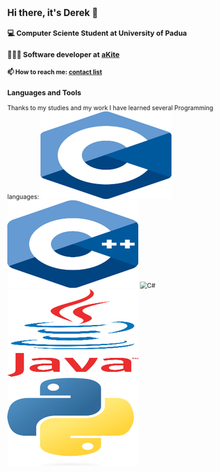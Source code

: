 ## Hi there, it's Derek 👋

<!--
**DerekGusatto02/DerekGusatto02** is a ✨ _special_ ✨ repository because its `README.md` (this file) appears on your GitHub profile.

Here are some ideas to get you started:

- 🔭 I’m currently working on ...
- 🌱 I’m currently learning ...
- 👯 I’m looking to collaborate on ...
- 🤔 I’m looking for help with ...
- 💬 Ask me about ...
- 📫 How to reach me: ...
- 😄 Pronouns: ...
- ⚡ Fun fact: ...
-->

### 💻 Computer Sciente Student at University of Padua
### 👨🏼‍💻 Software developer at [aKite](https://akite.net)

#### 📫 How to reach me: [contact list](https://linktr.ee/derekgusatto)

### Languages and Tools 
Thanks to my studies and my work I have learned several
Programming languages: 
<img src="img/c.png" alt="C" width="300" height="200">
<img src="img/c++.png" alt="C++" width="300" height="200">
<img src="img/C#.png" alt="C#" width="300" height="200">
<img src="img/java.png" alt="Java" width="300" height="200">
<img src="img/python.png" alt="Python" width="300" height="200">
